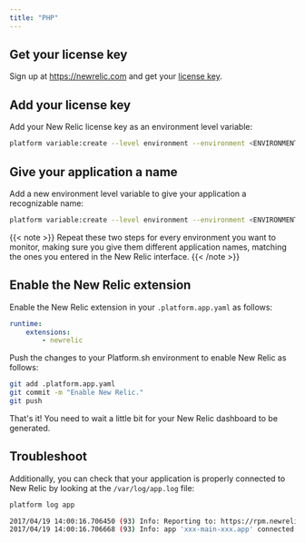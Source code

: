 ```yaml
---
title: "PHP"
---
```


## Get your license key

Sign up at https://newrelic.com and get your [license key](https://docs.newrelic.com/docs/apis/intro-apis/new-relic-api-keys/#license-key).

## Add your license key

Add your New Relic license key as an environment level variable:

```bash
platform variable:create --level environment --environment <ENVIRONMENT-NAME> --visible-build false --inheritable false --json false --sensitive true --enabled true --visible-runtime true php:newrelic.license --value '<YOUR-NEW-RELIC-LICENSE-KEY>'
```

## Give your application a name

Add a new environment level variable to give your application a recognizable name:

```bash
platform variable:create --level environment --environment <ENVIRONMENT-NAME> --visible-build false --inheritable false --json false --sensitive true --enabled true --visible-runtime true php:newrelic.appname --value <APP-NAME>
```

{{< note >}}
Repeat these two steps for every environment you want to monitor, making sure you give them different application names, matching the ones you entered in the New Relic interface.
{{< /note >}}

## Enable the New Relic extension

Enable the New Relic extension in your `.platform.app.yaml` as follows:

```yaml
runtime:
    extensions:
        - newrelic
```

Push the changes to your Platform.sh environment to enable New Relic as follows:

```bash
git add .platform.app.yaml
git commit -m "Enable New Relic."
git push
```

That's it! You need to wait a little bit for your New Relic dashboard to be generated.

## Troubleshoot

Additionally, you can check that your application is properly connected to New Relic by looking at the `/var/log/app.log` file:

```bash
platform log app

2017/04/19 14:00:16.706450 (93) Info: Reporting to: https://rpm.newrelic.com/accounts/xxx/applications/xxx
2017/04/19 14:00:16.706668 (93) Info: app 'xxx-main-xxx.app' connected with run id 'xxx'
```
